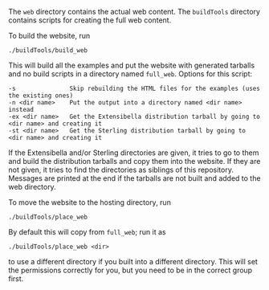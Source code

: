 The `web` directory contains the actual web content.  The
`buildTools` directory contains scripts for creating the full web
content.

To build the website, run
```
./buildTools/build_web
```
This will build all the examples and put the website with generated
tarballs and no build scripts in a directory named `full_web`.
Options for this script:
```
-s               Skip rebuilding the HTML files for the examples (uses the existing ones)
-n <dir name>    Put the output into a directory named <dir name> instead
-ex <dir name>   Get the Extensibella distribution tarball by going to <dir name> and creating it
-st <dir name>   Get the Sterling distribution tarball by going to <dir name> and creating it
```
If the Extensibella and/or Sterling directories are given, it tries to
go to them and build the distribution tarballs and copy them into the
website.  If they are not given, it tries to find the directories as
siblings of this repository.  Messages are printed at the end if the
tarballs are not built and added to the web directory.

To move the website to the hosting directory, run
```
./buildTools/place_web
```
By default this will copy from `full_web`; run it as
```
./buildTools/place_web <dir>
```
to use a different directory if you built into a different directory.
This will set the permissions correctly for you, but you need to be in
the correct group first.
